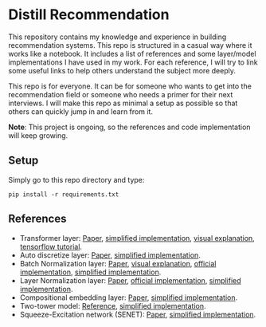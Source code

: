 # Distill Recommendation

This repository contains my knowledge and experience in building recommendation systems. This repo is structured in a
casual way where it works like a notebook. It includes a list of references and some layer/model implementations I have
used in my work. For each reference, I will try to link some useful links to help others understand the subject more
deeply.

This repo is for everyone. It can be for someone who wants to get into the recommendation field or someone who needs a
primer for
their next interviews. I will make this repo as minimal a setup as possible so that others can quickly jump in and
learn from it.

**Note**: This project is ongoing, so the references and code implementation will keep growing.

## Setup

Simply go to this repo directory and type:

```
pip install -r requirements.txt
```

## References

- Transformer layer: [Paper](https://arxiv.org/pdf/1706.03762.pdf),
  [simplified implementation](https://github.com/Elvenson/distill_recommendation/blob/main/layers.py#L83),
  [visual explanation](http://jalammar.github.io/illustrated-transformer/),
  [tensorflow tutorial](https://www.tensorflow.org/text/tutorials/transformer).
- Auto discretize layer: [Paper](https://arxiv.org/pdf/2012.08986.pdf),
  [simplified implementation](https://github.com/Elvenson/distill_recommendation/blob/main/layers.py#L112).
- Batch Normalization layer: [Paper](https://arxiv.org/pdf/1502.03167.pdf),
  [visual explanation](https://towardsdatascience.com/batch-norm-explained-visually-how-it-works-and-why-neural-networks-need-it-b18919692739),
  [official implementation](https://www.tensorflow.org/api_docs/python/tf/keras/layers/BatchNormalization),
  [simplified implementation](https://github.com/Elvenson/distill_recommendation/blob/main/layers.py#L170).
- Layer Normalization layer: [Paper](https://arxiv.org/pdf/1607.06450.pdf),
  [official implementation](https://www.tensorflow.org/api_docs/python/tf/keras/layers/LayerNormalization),
  [simplified implementation](https://github.com/Elvenson/distill_recommendation/blob/main/layers.py#L208).
- Compositional embedding layer: [Paper](https://arxiv.org/pdf/1909.02107.pdf),
  [simplified implementation](https://github.com/Elvenson/distill_recommendation/blob/baobui/twotower/layers.py#L233).
- Two-tower model: [Reference](https://www.tensorflow.org/recommenders/examples/basic_retrieval),
  [simplified implementation](https://github.com/Elvenson/distill_recommendation/blob/baobui/twotower/models_test.py#L45).
- Squeeze-Excitation network (SENET): [Paper](https://arxiv.org/pdf/1905.09433.pdf),
  [simplified implementation]().